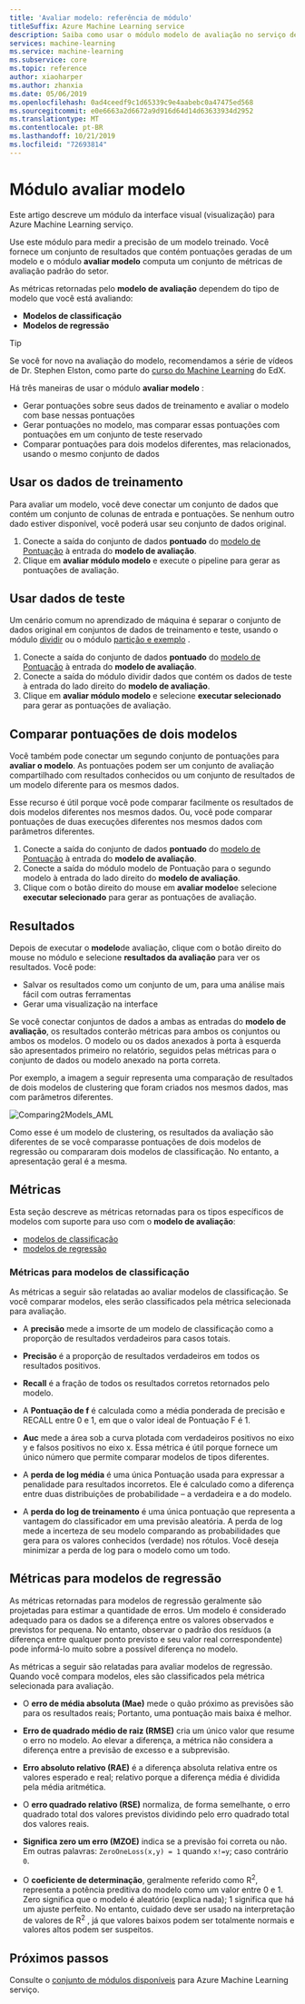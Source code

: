 ```yaml
---
title: 'Avaliar modelo: referência de módulo'
titleSuffix: Azure Machine Learning service
description: Saiba como usar o módulo modelo de avaliação no serviço de Azure Machine Learning para medir a precisão de um modelo treinado.
services: machine-learning
ms.service: machine-learning
ms.subservice: core
ms.topic: reference
author: xiaoharper
ms.author: zhanxia
ms.date: 05/06/2019
ms.openlocfilehash: 0ad4ceedf9c1d65339c9e4aabebc0a47475ed568
ms.sourcegitcommit: e0e6663a2d6672a9d916d64d14d63633934d2952
ms.translationtype: MT
ms.contentlocale: pt-BR
ms.lasthandoff: 10/21/2019
ms.locfileid: "72693814"
---
```

# <a name="evaluate-model-module"></a>Módulo avaliar modelo

Este artigo descreve um módulo da interface visual (visualização) para Azure Machine Learning serviço.

Use este módulo para medir a precisão de um modelo treinado. Você fornece um conjunto de resultados que contém pontuações geradas de um modelo e o módulo **avaliar modelo** computa um conjunto de métricas de avaliação padrão do setor.
  
 As métricas retornadas pelo **modelo de avaliação** dependem do tipo de modelo que você está avaliando:  
  
-   **Modelos de classificação**    
-   **Modelos de regressão**    



> [!TIP]
> Se você for novo na avaliação do modelo, recomendamos a série de vídeos de Dr. Stephen Elston, como parte do [curso do Machine Learning](https://blogs.technet.microsoft.com/machinelearning/2015/09/08/new-edx-course-data-science-machine-learning-essentials/) do EdX. 


Há três maneiras de usar o módulo **avaliar modelo** :

+ Gerar pontuações sobre seus dados de treinamento e avaliar o modelo com base nessas pontuações
+ Gerar pontuações no modelo, mas comparar essas pontuações com pontuações em um conjunto de teste reservado
+ Comparar pontuações para dois modelos diferentes, mas relacionados, usando o mesmo conjunto de dados

## <a name="use-the-training-data"></a>Usar os dados de treinamento

Para avaliar um modelo, você deve conectar um conjunto de dados que contém um conjunto de colunas de entrada e pontuações.  Se nenhum outro dado estiver disponível, você poderá usar seu conjunto de dados original.

1. Conecte a saída do conjunto de dados **pontuado** do [modelo de Pontuação](./score-model.md) à entrada do **modelo de avaliação**. 
2. Clique em **avaliar módulo modelo** e execute o pipeline para gerar as pontuações de avaliação.

## <a name="use-testing-data"></a>Usar dados de teste

Um cenário comum no aprendizado de máquina é separar o conjunto de dados original em conjuntos de dados de treinamento e teste, usando o módulo [dividir](./split-data.md) ou o módulo [partição e exemplo](./partition-and-sample.md) . 

1. Conecte a saída do conjunto de dados **pontuado** do [modelo de Pontuação](score-model.md) à entrada do **modelo de avaliação**. 
2. Conecte a saída do módulo dividir dados que contém os dados de teste à entrada do lado direito do **modelo de avaliação**.
2. Clique em **avaliar módulo modelo** e selecione **executar selecionado** para gerar as pontuações de avaliação.

## <a name="compare-scores-from-two-models"></a>Comparar pontuações de dois modelos

Você também pode conectar um segundo conjunto de pontuações para **avaliar o modelo**.  As pontuações podem ser um conjunto de avaliação compartilhado com resultados conhecidos ou um conjunto de resultados de um modelo diferente para os mesmos dados.

Esse recurso é útil porque você pode comparar facilmente os resultados de dois modelos diferentes nos mesmos dados. Ou, você pode comparar pontuações de duas execuções diferentes nos mesmos dados com parâmetros diferentes.

1. Conecte a saída do conjunto de dados **pontuado** do [modelo de Pontuação](score-model.md) à entrada do **modelo de avaliação**. 
2. Conecte a saída do módulo modelo de Pontuação para o segundo modelo à entrada do lado direito do **modelo de avaliação**.
3. Clique com o botão direito do mouse em **avaliar modelo**e selecione **executar selecionado** para gerar as pontuações de avaliação.

## <a name="results"></a>Resultados

Depois de executar o **modelo**de avaliação, clique com o botão direito do mouse no módulo e selecione **resultados da avaliação** para ver os resultados. Você pode:

+ Salvar os resultados como um conjunto de um, para uma análise mais fácil com outras ferramentas
+ Gerar uma visualização na interface

Se você conectar conjuntos de dados a ambas as entradas do **modelo de avaliação**, os resultados conterão métricas para ambos os conjuntos ou ambos os modelos.
O modelo ou os dados anexados à porta à esquerda são apresentados primeiro no relatório, seguidos pelas métricas para o conjunto de dados ou modelo anexado na porta correta.  

Por exemplo, a imagem a seguir representa uma comparação de resultados de dois modelos de clustering que foram criados nos mesmos dados, mas com parâmetros diferentes.  

![Comparing2Models&#95;AML](media/module/aml-comparing2models.png "AML_Comparing2Models")  

Como esse é um modelo de clustering, os resultados da avaliação são diferentes de se você comparasse pontuações de dois modelos de regressão ou compararam dois modelos de classificação. No entanto, a apresentação geral é a mesma. 

## <a name="metrics"></a>Métricas

Esta seção descreve as métricas retornadas para os tipos específicos de modelos com suporte para uso com o **modelo de avaliação**:

+ [modelos de classificação](#bkmk_classification)
+ [modelos de regressão](#bkmk_regression)

###  <a name="bkmk_classification"></a>Métricas para modelos de classificação

As métricas a seguir são relatadas ao avaliar modelos de classificação. Se você comparar modelos, eles serão classificados pela métrica selecionada para avaliação.  
  
-   A **precisão** mede a imsorte de um modelo de classificação como a proporção de resultados verdadeiros para casos totais.  
  
-   **Precisão** é a proporção de resultados verdadeiros em todos os resultados positivos.  
  
-   **Recall** é a fração de todos os resultados corretos retornados pelo modelo.  
  
-   A **Pontuação de f** é calculada como a média ponderada de precisão e RECALL entre 0 e 1, em que o valor ideal de Pontuação F é 1.  
  
-   **Auc** mede a área sob a curva plotada com verdadeiros positivos no eixo y e falsos positivos no eixo x. Essa métrica é útil porque fornece um único número que permite comparar modelos de tipos diferentes.  
  
- A **perda de log média** é uma única Pontuação usada para expressar a penalidade para resultados incorretos. Ele é calculado como a diferença entre duas distribuições de probabilidade – a verdadeira e a do modelo.  
  
- A **perda do log de treinamento** é uma única pontuação que representa a vantagem do classificador em uma previsão aleatória. A perda de log mede a incerteza de seu modelo comparando as probabilidades que gera para os valores conhecidos (verdade) nos rótulos. Você deseja minimizar a perda de log para o modelo como um todo.

##  <a name="bkmk_regression"></a>Métricas para modelos de regressão
 
As métricas retornadas para modelos de regressão geralmente são projetadas para estimar a quantidade de erros.  Um modelo é considerado adequado para os dados se a diferença entre os valores observados e previstos for pequena. No entanto, observar o padrão dos resíduos (a diferença entre qualquer ponto previsto e seu valor real correspondente) pode informá-lo muito sobre a possível diferença no modelo.  
  
 As métricas a seguir são relatadas para avaliar modelos de regressão. Quando você compara modelos, eles são classificados pela métrica selecionada para avaliação.  
  
- O **erro de média absoluta (Mae)** mede o quão próximo as previsões são para os resultados reais; Portanto, uma pontuação mais baixa é melhor.  
  
- **Erro de quadrado médio de raiz (RMSE)** cria um único valor que resume o erro no modelo. Ao elevar a diferença, a métrica não considera a diferença entre a previsão de excesso e a subprevisão.  
  
- **Erro absoluto relativo (RAE)** é a diferença absoluta relativa entre os valores esperado e real; relativo porque a diferença média é dividida pela média aritmética.  
  
- O **erro quadrado relativo (RSE)** normaliza, de forma semelhante, o erro quadrado total dos valores previstos dividindo pelo erro quadrado total dos valores reais.  
  
- **Significa zero um erro (MZOE)** indica se a previsão foi correta ou não.  Em outras palavras: `ZeroOneLoss(x,y) = 1` quando `x!=y`; caso contrário `0`.
  
- O **coeficiente de determinação**, geralmente referido como R<sup>2</sup>, representa a potência preditiva do modelo como um valor entre 0 e 1. Zero significa que o modelo é aleatório (explica nada); 1 significa que há um ajuste perfeito. No entanto, cuidado deve ser usado na interpretação de valores de R<sup>2</sup> , já que valores baixos podem ser totalmente normais e valores altos podem ser suspeitos.
  

## <a name="next-steps"></a>Próximos passos

Consulte o [conjunto de módulos disponíveis](module-reference.md) para Azure Machine Learning serviço. 